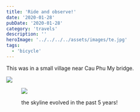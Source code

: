 ```yaml
---
title: 'Ride and observe!'
date: '2020-01-28'
pubDate: '2020-01-28'
category: 'travels'
description: ''
heroImage: '../../../../assets/images/te.jpg'
tags:
  - 'bicycle'
---
```


This was in a small village near Cau Phu My bridge.

![](http://malparty.fr/wp-content/uploads/2020/03/img_20200128_1628262170026978902686822.jpg)

<figure>

![](http://malparty.fr/wp-content/uploads/2020/03/20200128_190448-collage6718301455850192151.jpg)

<figcaption>

the skyline evolved in the past 5 years!

</figcaption>

</figure>
